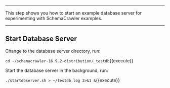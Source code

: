 -----

This step shows you how to start an example database server for experimenting with SchemaCrawler examples.

-----

## Start Database Server

Change to the database server directory, run:

`cd ~/schemacrawler-16.9.2-distribution/_testdb`{{execute}}

Start the database server in the background, run:

`./startdbserver.sh > ~/testdb.log 2>&1 &`{{execute}}
